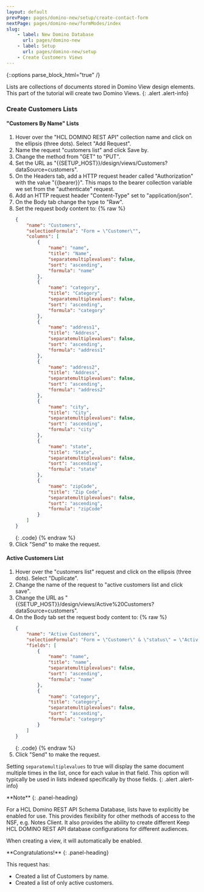 ```yaml
---
layout: default
prevPage: pages/domino-new/setup/create-contact-form
nextPage: pages/domino-new/formModes/index
slug:
    - label: New Domino Database
      url: pages/domino-new
    - label: Setup
      url: pages/domino-new/setup
    - Create Customers Views
---
```


{::options parse_block_html="true" /}

Lists are collections of documents stored in Domino View design elements. This part of the tutorial will create two Domino Views.
{: .alert .alert-info}

### Create Customers Lists

#### "Customers By Name" Lists

1. Hover over the "HCL DOMINO REST API" collection name and click on the ellipsis (three dots). Select "Add Request".  
2. Name the request "customers list" and click Save by.
3. Change the method from "GET" to "PUT".
4. Set the URL as "&#123;&#123;SETUP_HOST&#125;&#125;/design/views/Customers?dataSource=customers".
5. On the Headers tab, add a HTTP request header called "Authorization" with the value "&#123;&#123;bearer&#125;&#125;". This maps to the bearer collection variable we set from the "authenticate" request.
6. Add an HTTP request header "Content-Type" set to "application/json".
7. On the Body tab change the type to "Raw".
8. Set the request body content to:
    {% raw %}
    ~~~json
    {
        "name": "Customers",
        "selectionFormula": "Form = \"Customer\"",
        "columns": [
            {
                "name": "name",
                "title": "Name",
                "separatemultiplevalues": false,
                "sort": "ascending",
                "formula": "name"
            },
            {
                "name": "category",
                "title": "Category",
                "separatemultiplevalues": false,
                "sort": "ascending",
                "formula": "category"
            },
            {
                "name": "address1",
                "title": "Address",
                "separatemultiplevalues": false,
                "sort": "ascending",
                "formula": "address1"
            },
            {
                "name": "address2",
                "title": "Address",
                "separatemultiplevalues": false,
                "sort": "ascending",
                "formula": "address2"
            },
            {
                "name": "city",
                "title": "City",
                "separatemultiplevalues": false,
                "sort": "ascending",
                "formula": "city"
            },
            {
                "name": "state",
                "title": "State",
                "separatemultiplevalues": false,
                "sort": "ascending",
                "formula": "state"
            },
            {
                "name": "zipCode",
                "title": "Zip Code",
                "separatemultiplevalues": false,
                "sort": "ascending",
                "formula": "zipCode"
            }
        ]
    }
    ~~~
    {: .code}
    {% endraw %}
1. Click "Send" to make the request.

#### Active Customers List

1. Hover over the "customers list" request and click on the ellipsis (three dots). Select "Duplicate".  
2. Change the name of the request to "active customers list and click save".
3. Change the URL as "&#123;&#123;SETUP_HOST&#125;&#125;/design/views/Active%20Customers?dataSource=customers".
4. On the Body tab set the request body content to:
    {% raw %}
    ~~~json
    {
        "name": "Active Customers",
        "selectionFormula": "Form = \"Customer\" & \"status\" = \"Active\"",
        "fields": [
            {
                "name": "name",
                "title": "name",
                "separatemultiplevalues": false,
                "sort": "ascending",
                "formula": "name"
            },
            {
                "name": "category",
                "title": "category",
                "separatemultiplevalues": false,
                "sort": "ascending",
                "formula": "category"
            }
        ]
    }
    ~~~
    {: .code}
    {% endraw %}
5. Click "Send" to make the request.

Setting `separatemultiplevalues` to true will display the same document multiple times in the list, once for each value in that field. This option will typically be used in lists indexed specifically by those fields.
{: .alert .alert-info}

<div class="panel panel-info">
**Note**
{: .panel-heading}
<div class="panel-body">

For a HCL Domino REST API Schema Database, lists have to explicitly be enabled for use. This provides flexibility for other methods of access to the NSF, e.g. Notes Client. It also provides the ability to create different Keep HCL DOMINO REST API database configurations for different audiences.

When creating a view, it will automatically be enabled.

</div>
</div>

<div class="panel panel-success">
**Congratulations!**
{: .panel-heading}
<div class="panel-body">

This request has:

- Created a list of Customers by name.
- Created a list of only active customers.

</div>
</div>

